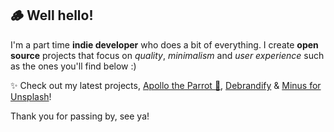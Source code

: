 ## 🪵 Well hello!

I'm a part time __indie developer__ who does a bit of everything. I create __open source__ projects that focus on *quality*, *minimalism* and *user experience* such as the ones you'll find below :)

✨ Check out my latest projects, [Apollo the Parrot 🦜](https://github.com/morceaudebois/apollo_parrot), [Debrandify](https://github.com/morceaudebois/debrandify) & [Minus for Unsplash](https://github.com/morceaudebois/minus-for-unsplash)! 

Thank you for passing by, see ya!
